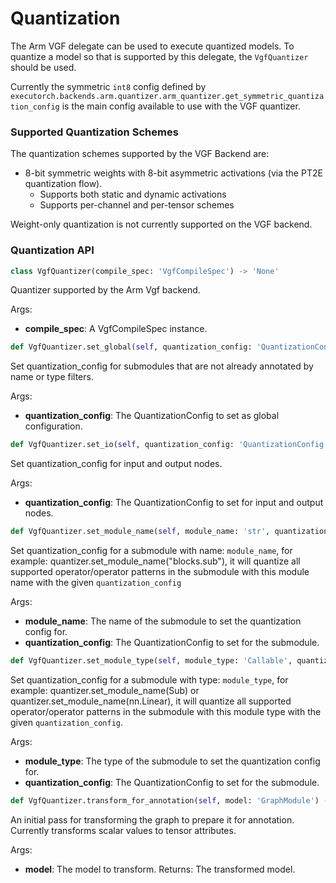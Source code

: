 # Quantization

The Arm VGF delegate can be used to execute quantized models. To quantize a model so that is supported by this delegate, the `VgfQuantizer` should be used.

Currently the symmetric `int8` config defined by `executorch.backends.arm.quantizer.arm_quantizer.get_symmetric_quantization_config` is the main config available to use with the VGF quantizer.

### Supported Quantization Schemes

The quantization schemes supported by the VGF Backend are:
- 8-bit symmetric weights with 8-bit asymmetric activations (via the PT2E quantization flow).
    - Supports both static and dynamic activations
    - Supports per-channel and per-tensor schemes

Weight-only quantization is not currently supported on the VGF backend.

### Quantization API

```python
class VgfQuantizer(compile_spec: 'VgfCompileSpec') -> 'None'
```
Quantizer supported by the Arm Vgf backend.

Args:
- **compile_spec**: A VgfCompileSpec instance.

```python
def VgfQuantizer.set_global(self, quantization_config: 'QuantizationConfig') -> 'TOSAQuantizer':
```
Set quantization_config for submodules that are not already annotated by name or type filters.

Args:
- **quantization_config**: The QuantizationConfig to set as global configuration.

```python
def VgfQuantizer.set_io(self, quantization_config: 'QuantizationConfig') -> 'TOSAQuantizer':
```
Set quantization_config for input and output nodes.

Args:
- **quantization_config**: The QuantizationConfig to set for input and output nodes.

```python
def VgfQuantizer.set_module_name(self, module_name: 'str', quantization_config: 'Optional[QuantizationConfig]') -> 'TOSAQuantizer':
```
Set quantization_config for a submodule with name: `module_name`, for example:
quantizer.set_module_name("blocks.sub"), it will quantize all supported operator/operator
patterns in the submodule with this module name with the given `quantization_config`

Args:
- **module_name**: The name of the submodule to set the quantization config for.
- **quantization_config**: The QuantizationConfig to set for the submodule.

```python
def VgfQuantizer.set_module_type(self, module_type: 'Callable', quantization_config: 'QuantizationConfig') -> 'TOSAQuantizer':
```
Set quantization_config for a submodule with type: `module_type`, for example:
quantizer.set_module_name(Sub) or quantizer.set_module_name(nn.Linear), it will quantize all supported operator/operator
patterns in the submodule with this module type with the given `quantization_config`.

Args:
- **module_type**: The type of the submodule to set the quantization config for.
- **quantization_config**: The QuantizationConfig to set for the submodule.

```python
def VgfQuantizer.transform_for_annotation(self, model: 'GraphModule') -> 'GraphModule':
```
An initial pass for transforming the graph to prepare it for annotation.
Currently transforms scalar values to tensor attributes.

Args:
- **model**: The model to transform.
Returns:
    The transformed model.
